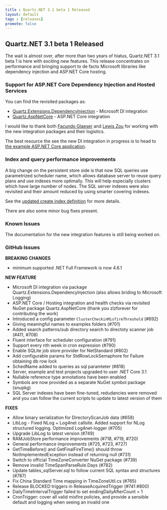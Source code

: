 ```yaml
---
title : Quartz.NET 3.1 beta 1 Released
layout: default
tags : [releases]
promote: false
---
```


## Quartz.NET 3.1 beta 1 Released

The wait is almost over, after more than two years of hiatus, Quartz.NET 3.1 beta 1 is here with exciting new features. This release concentrates on performance and bringing support to de facto Microsoft libraries like dependency injection and ASP.NET Core hosting.

### Support for ASP.NET Core Dependency Injection and Hosted Services

You can find the revisited packages as:

* [Quartz.Extensions.DependencyInjection](https://www.nuget.org/packages/Quartz.Extensions.DependencyInjection/) - Microsoft DI integration
* [Quartz.AspNetCore](https://www.nuget.org/packages/Quartz.AspNetCore) - ASP.NET Core integration

I would like to thank both [Facundo Glaeser](https://github.com/fglaeser) and [Lewis Zou](https://github.com/zlzforever) for working with the new integration packages and their logistics.

The best resource the see the new DI integration in progress is to head to [the example ASP.NET Core application](https://github.com/quartznet/quartznet/tree/master/src/Quartz.Examples.AspNetCore).

### Index and query performance improvements

A big change on the persistent store side is that now SQL queries use parametrized scheduler name, which allows database server to reuse query plans and use indexes more optimally. This will help especially clusters which have large number of nodes. The SQL server indexes were also revisited and their amount reduced by using smarter covering indexes.

See the [updated create index definition](https://github.com/quartznet/quartznet/blob/42af207fa815789936e8e4ce5ebd4516a23d7c72/database/tables/tables_sqlServer.sql#L349-L388) for more details.

There are also some minor bug fixes present.

### Known Issues

The documentation for the new integration features is still being worked on.

### GitHub Issues

__BREAKING CHANGES__

* minimum supported .NET Full Framework is now 4.6.1

__NEW FEATURE__

* Microsoft DI integration via package Quartz.Extensions.DependencyInjection (also allows briding to Microsoft Logging)
* ASP.NET Core / Hosting integration and health checks via revisited NuGet package Quartz.AspNetCore (thank you zlzforever for contributing the work)
* Introduced a config parameter `ClusterCheckinMisfireThreshold` (#692)
* Giving meaningful names to examples folders (#701)
* Added search patterns/sub directory search to directoty scanner job (#411, #708)
* Fluent interface for scheduler configuration (#791)
* Support every nth week in cron expression (#790)
* Enable SQLite job store provider for NetStandard (#802)
* Add configurable params for StdRowLockSemaphore for Failure obtaining db row lock
* SchedName added to queries as sql paramteter (#818)
* Server, example and test projects upgraded to user .NET Core 3.1
* Nullable reference type annotations have been enabled
* Symbols are now provided as a separate NuGet symbol package (snupkg)
* SQL Server indexes have been fine-tuned, redudancies were removed and you can follow the current scripts to update to latest version of them

__FIXES__

* Allow binary serialization for DirectoryScanJob data (#658)
* LibLog - Fixed NLog + Log4net callsite. Added support for NLog structured logging. Optimized Log4net-logger (#705)
* Upgrade LibLog to latest version (#749)
* RAMJobStore performance improvements (#718, #719, #720)
* General performance improvements (#725, #723, #727)
* GetTimeBefore() and GetFinalFireTime() should throw NotImplementedException instead of returning null (#731)
* Switch to official TimeZoneConverter NuGet package (#739)
* Remove invalid TimeSpanParseRule.Days (#782)
* Update tables_sqlServer.sql to follow current SQL syntax and structures (#787)
* Fix China Standard Time mapping in TimeZoneUtil.cs (#765)
* Release BLOCKED triggers in ReleaseAcquiredTrigger (#741 #800)
* DailyTimeIntervalTrigger failed to set endingDailyAfterCount = 1
* CronTrigger: cover all valid misfire policies, and provide a sensible default and logging when seeing an invalid one

<Download />
